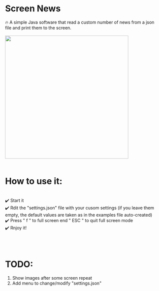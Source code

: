 # Screen News
🔥 A simple Java software that read a custom number of news from a json file and print them to the screen.
<br /><br />
<img src="https://user-images.githubusercontent.com/22510306/112407026-9810ce80-8d15-11eb-9d9d-043e07454e38.png" width="400" height="400">
<br /><br />




# How to use it:
<br />✔️ Start it
<br />✔️ Rdit the "settings.json" file with your cusom settings (if you leave them empty, the default values are taken as in the examples file auto-created)
<br />✔️ Press " f " to full screen end " ESC " to quit full screen mode
<br />✔️ Rnjoy it!


<br /><br />

# TODO:
1. Show images after some screen repeat
2. Add menu to change/modify "settings.json"

